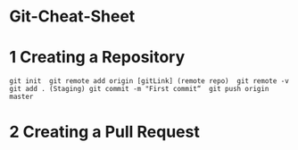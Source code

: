 # Git-Cheat-Sheet
# 1 Creating a Repository
`git init 
 git remote add origin [gitLink] (remote repo) 
 git remote -v 
 git add . (Staging)
 git commit -m "First commit“ 
 git push origin master`
 # 2 Creating a Pull Request
